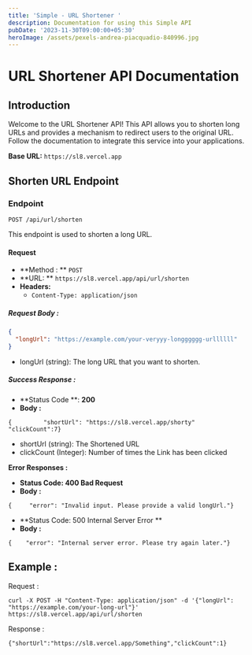 ```yaml
---
title: 'Simple - URL Shortener '
description: Documentation for using this Simple API
pubDate: '2023-11-30T09:00:00+05:30'
heroImage: /assets/pexels-andrea-piacquadio-840996.jpg
---
```

# URL Shortener API Documentation

## Introduction

Welcome to the URL Shortener API! This API allows you to shorten long URLs and provides a mechanism to redirect users to the original URL. Follow the documentation to integrate this service into your applications.

**Base URL:** `https://sl8.vercel.app`

## Shorten URL Endpoint

### Endpoint

`POST /api/url/shorten`

This endpoint is used to shorten a long URL.

#### Request

* **Method : ** `POST`
* **URL: ** `https://sl8.vercel.app/api/url/shorten`
* **Headers:**
  * `Content-Type: application/json`

##### Request Body :

```json
{
  "longUrl": "https://example.com/your-veryyy-longggggg-urllllll"
}
```

* longUrl (string): The long URL that you want to shorten.

##### Success Response :

* **Status Code **: **200**
* **Body :**


```
{         "shortUrl": "https://sl8.vercel.app/shorty"    "clickCount":7}
```

* shortUrl (string): The Shortened URL
* clickCount (Integer): Number of times the Link has been clicked

**Error Responses :**

* **Status Code: 400 Bad Request**
* **Body :**


```
{     "error": "Invalid input. Please provide a valid longUrl."}
```

* **Status Code: 500 Internal Server Error **
* **Body :**


```
{    "error": "Internal server error. Please try again later."}
```

## Example :

Request :

```
curl -X POST -H "Content-Type: application/json" -d '{"longUrl": "https://example.com/your-long-url"}' https://sl8.vercel.app/api/url/shorten
```

Response :

```
{"shortUrl":"https://sl8.vercel.app/Something","clickCount":1}
```
